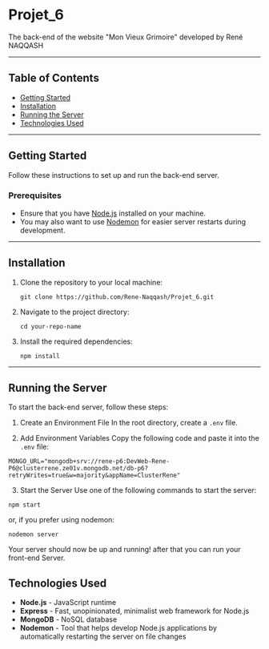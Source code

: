 # Projet_6

The back-end of the website "Mon Vieux Grimoire" developed by René NAQQASH

---

## Table of Contents
- [Getting Started](#getting-started)
- [Installation](#installation)
- [Running the Server](#running-the-server)
- [Technologies Used](#technologies-used)

---

## Getting Started

Follow these instructions to set up and run the back-end server.

### Prerequisites

- Ensure that you have [Node.js](https://nodejs.org/) installed on your machine.
- You may also want to use [Nodemon](https://www.npmjs.com/package/nodemon) for easier server restarts during development.

---

## Installation

1. Clone the repository to your local machine:
   ```
   git clone https://github.com/Rene-Naqqash/Projet_6.git
   ```
2. Navigate to the project directory:
    ```
    cd your-repo-name
    ```
3. Install the required dependencies:

    ```
    npm install
    ```
---

## Running the Server

To start the back-end server, follow these steps:

1. Create an Environment File
In the root directory, create a `.env` file.

2. Add Environment Variables
Copy the following code and paste it into the `.env` file:
```
MONGO_URL="mongodb+srv://rene-p6:DevWeb-Rene-P6@clusterrene.ze01v.mongodb.net/db-p6?retryWrites=true&w=majority&appName=ClusterRene"
```
3. Start the Server
Use one of the following commands to start the server:
```
npm start
```
or, if you prefer using nodemon:
```
nodemon server
```
Your server should now be up and running!
after that you can run your front-end Server.

## Technologies Used

- **Node.js** - JavaScript runtime
- **Express** - Fast, unopinionated, minimalist web framework for Node.js
- **MongoDB** - NoSQL database
- **Nodemon** - Tool that helps develop Node.js applications by automatically restarting the server on file changes

